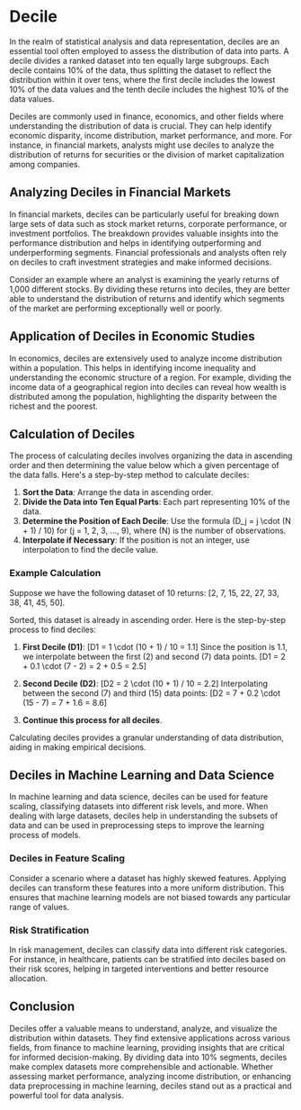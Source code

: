 # Decile

In the realm of statistical analysis and data representation, deciles are an essential tool often employed to assess the distribution of data into parts. A decile divides a ranked dataset into ten equally large subgroups. Each decile contains 10% of the data, thus splitting the dataset to reflect the distribution within it over tens, where the first decile includes the lowest 10% of the data values and the tenth decile includes the highest 10% of the data values.

Deciles are commonly used in finance, economics, and other fields where understanding the distribution of data is crucial. They can help identify economic disparity, income distribution, market performance, and more. For instance, in financial markets, analysts might use deciles to analyze the distribution of returns for securities or the division of market capitalization among companies.

## Analyzing Deciles in Financial Markets

In financial markets, deciles can be particularly useful for breaking down large sets of data such as stock market returns, corporate performance, or investment portfolios. The breakdown provides valuable insights into the performance distribution and helps in identifying outperforming and underperforming segments. Financial professionals and analysts often rely on deciles to craft investment strategies and make informed decisions.

Consider an example where an analyst is examining the yearly returns of 1,000 different stocks. By dividing these returns into deciles, they are better able to understand the distribution of returns and identify which segments of the market are performing exceptionally well or poorly.

## Application of Deciles in Economic Studies

In economics, deciles are extensively used to analyze income distribution within a population. This helps in identifying income inequality and understanding the economic structure of a region. For example, dividing the income data of a geographical region into deciles can reveal how wealth is distributed among the population, highlighting the disparity between the richest and the poorest.

## Calculation of Deciles

The process of calculating deciles involves organizing the data in ascending order and then determining the value below which a given percentage of the data falls. Here's a step-by-step method to calculate deciles:

1. **Sort the Data**: Arrange the data in ascending order.
2. **Divide the Data into Ten Equal Parts**: Each part representing 10% of the data.
3. **Determine the Position of Each Decile**: Use the formula \(D_j = j \cdot (N + 1) / 10\) for \(j = 1, 2, 3, ..., 9\), where \(N\) is the number of observations. 
4. **Interpolate if Necessary**: If the position is not an integer, use interpolation to find the decile value.

### Example Calculation

Suppose we have the following dataset of 10 returns: [2, 7, 15, 22, 27, 33, 38, 41, 45, 50]. 

Sorted, this dataset is already in ascending order. Here is the step-by-step process to find deciles:

1. **First Decile (D1)**:
   \[D1 = 1 \cdot (10 + 1) / 10 = 1.1\]
   Since the position is 1.1, we interpolate between the first (2) and second (7) data points.
   \[D1 = 2 + 0.1 \cdot (7 - 2) = 2 + 0.5 = 2.5\]

2. **Second Decile (D2)**:
   \[D2 = 2 \cdot (10 + 1) / 10 = 2.2\]
   Interpolating between the second (7) and third (15) data points:
   \[D2 = 7 + 0.2 \cdot (15 - 7) = 7 + 1.6 = 8.6\]

3. **Continue this process for all deciles**.

Calculating deciles provides a granular understanding of data distribution, aiding in making empirical decisions.

## Deciles in Machine Learning and Data Science

In machine learning and data science, deciles can be used for feature scaling, classifying datasets into different risk levels, and more. When dealing with large datasets, deciles help in understanding the subsets of data and can be used in preprocessing steps to improve the learning process of models.

### Deciles in Feature Scaling

Consider a scenario where a dataset has highly skewed features. Applying deciles can transform these features into a more uniform distribution. This ensures that machine learning models are not biased towards any particular range of values.

### Risk Stratification

In risk management, deciles can classify data into different risk categories. For instance, in healthcare, patients can be stratified into deciles based on their risk scores, helping in targeted interventions and better resource allocation.

## Conclusion

Deciles offer a valuable means to understand, analyze, and visualize the distribution within datasets. They find extensive applications across various fields, from finance to machine learning, providing insights that are critical for informed decision-making. By dividing data into 10% segments, deciles make complex datasets more comprehensible and actionable. Whether assessing market performance, analyzing income distribution, or enhancing data preprocessing in machine learning, deciles stand out as a practical and powerful tool for data analysis.